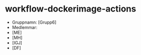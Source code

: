 # workflow-dockerimage-actions

- Gruppnamn: [Grupp6]
- Medlemmar:
 - [ME]
 - [MH]
 - [IGJ]
 - [DF]
